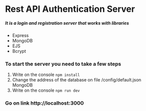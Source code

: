 # Rest API Authentication Server

##### It is a login and registration server that works with libraries
- Express
- MongoDB
- EJS
- Bcrypt

### To start the server you need to take a few steps

1. Write on the console
<code>npm install</code>
2. Change the address of the database on file /config/default.json MongoDB
3. Write on the console
<code>npm run dev</code>

### Go on link http://localhost:3000
